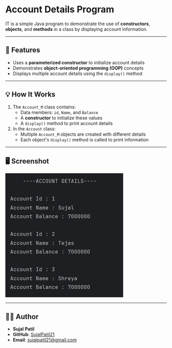 # Account Details Program

IT is a simple Java program to demonstrate the use of **constructors**, **objects**, and **methods** in a class by displaying account information.

---

## 🧩 Features
- Uses a **parameterized constructor** to initialize account details  
- Demonstrates **object-oriented programming (OOP)** concepts  
- Displays multiple account details using the `display()` method  

---

## 💡 How It Works
1. The `Account_M` class contains:
   - Data members: `id`, `Name`, and `Balance`
   - A **constructor** to initialize these values
   - A `display()` method to print account details  
2. In the `Account` class:
   - Multiple `Account_M` objects are created with different details  
   - Each object's `display()` method is called to print information  

---

## 🖥️ Screenshot
![Program Output](Output.png)

---

## 🧑‍💻 Author
- **Sujal Patil**  
- **GitHub**: [SujalPatil21](https://github.com/SujalPatil21)  
- **Email**: sujalpatil21@gmail.com
